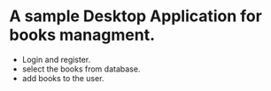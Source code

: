 # A sample Desktop Application for books managment.

* Login and register.
* select the books from database.
* add books to the user.